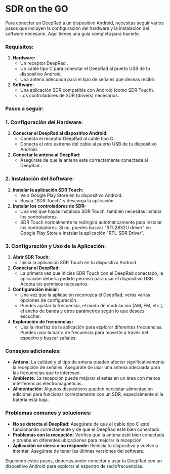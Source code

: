 # SDR on the GO

Para conectar un DeepRad a un dispositivo Android, necesitas seguir varios pasos que incluyen la configuración del hardware y la instalación del software necesario. Aquí tienes una guía completa para hacerlo:

### Requisitos:

1. **Hardware:**
    - Un receptor DeepRad .
    - Un cable tipo C para conectar el DeepRad  al puerto USB de tu dispositivo Android.
    - Una antena adecuada para el tipo de señales que deseas recibir.
2. **Software:**
    - Una aplicación SDR compatible con Android (como SDR Touch).
    - Los controladores de SDR (drivers) necesarios.

### Pasos a seguir:

### 1. Configuración del Hardware:

1. **Conectar el DeepRad al dispositivo Android:**
    - Conecta el receptor DeepRad  al cable tipo C.
    - Conecta el otro extremo del cable al puerto USB de tu dispositivo Android.
2. **Conectar la antena al DeepRad:**
    - Asegúrate de que la antena esté correctamente conectada al DeepRad .

### 2. Instalación del Software:

1. **Instalar la aplicación SDR Touch:**
    - Ve a Google Play Store en tu dispositivo Android.
    - Busca "SDR Touch" y descarga la aplicación.
2. **Instalar los controladores de SDR:**
    - Una vez que hayas instalado SDR Touch, también necesitas instalar los controladores.
    - SDR Touch normalmente te redirigirá automáticamente para instalar los controladores. Si no, puedes buscar "RTL2832U driver" en Google Play Store e instalar la aplicación "RTL-SDR Driver".

### 3. Configuración y Uso de la Aplicación:

1. **Abrir SDR Touch:**
    - Inicia la aplicación SDR Touch en tu dispositivo Android.
2. **Conectar el DeepRad:**
    - La primera vez que inicies SDR Touch con el DeepRad conectado, la aplicación debería pedirte permiso para usar el dispositivo USB. Acepta los permisos necesarios.
3. **Configuración inicial:**
    - Una vez que la aplicación reconozca el DeepRad, verás varias opciones de configuración.
    - Puedes ajustar la frecuencia, el modo de modulación (AM, FM, etc.), el ancho de banda y otros parámetros según lo que desees escuchar.
4. **Exploración de frecuencias:**
    - Usa la interfaz de la aplicación para explorar diferentes frecuencias. Puedes usar la barra de frecuencia para moverte a través del espectro y buscar señales.

### Consejos adicionales:

- **Antena:** La calidad y el tipo de antena pueden afectar significativamente la recepción de señales. Asegúrate de usar una antena adecuada para las frecuencias que te interesan.
- **Ambiente:** La recepción puede mejorar si estás en un área con menos interferencias electromagnéticas.
- **Alimentación:** Algunos dispositivos pueden necesitar alimentación adicional para funcionar correctamente con un SDR, especialmente si la batería está baja.

### Problemas comunes y soluciones:

- **No se detecta el DeepRad:** Asegúrate de que el cable tipo C esté funcionando correctamente y de que el DeepRad esté bien conectado.
- **Problemas con la recepción:** Verifica que la antena esté bien conectada y prueba en diferentes ubicaciones para mejorar la recepción.
- **Aplicación se cierra o no responde:** Reinicia tu dispositivo y vuelve a intentar. Asegúrate de tener las últimas versiones del software.

Siguiendo estos pasos, deberías poder conectar y usar tu DeepRad con un dispositivo Android para explorar el espectro de radiofrecuencias.